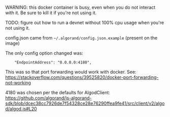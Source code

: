WARNING: this docker container is busy, even when you do not interact with it.
Be sure to kill it if you're not using it.

TODO: figure out how to run a devnet
without 100% cpu usage when you're not using it.

config.json came from `~/.algorand/config.json.example`
(present on the image)

The only config option changed was:

```
    "EndpointAddress": "0.0.0.0:4180",
```

This was so that port forwarding would work with docker.
See: https://stackoverflow.com/questions/39525820/docker-port-forwarding-not-working

4180 was chosen per the defaults for AlgodClient:
https://github.com/algorand/js-algorand-sdk/blob/dcec38cc7926de7f54328ce28e76290ffea9fe41/src/client/v2/algod/algod.js#L20
